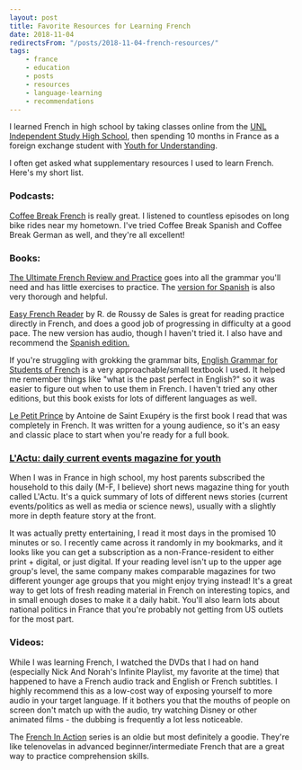 ```yaml
---
layout: post
title: Favorite Resources for Learning French
date: 2018-11-04
redirectsFrom: "/posts/2018-11-04-french-resources/"
tags:
    - france
    - education
    - posts
    - resources
    - language-learning
    - recommendations
---
```


I learned French in high school by taking classes online from the <a href="https://highschool.nebraska.edu/">UNL Independent Study High School</a>, then spending 10 months in France as a foreign exchange student with <a href="https://www.yfuusa.org/">Youth for Understanding</a>.

I often get asked what supplementary resources I used to learn French. Here's my short list.

### Podcasts:
<a href="https://radiolingua.com/category/coffee-break-french/">Coffee Break French</a> is really great. I listened to countless episodes on long bike rides near my hometown. I've tried Coffee Break Spanish and Coffee Break German as well, and they're all excellent!

### Books:
<a href="https://smile.amazon.com/Ultimate-French-Review-Practice-Premium/dp/0071849297/">The Ultimate French Review and Practice</a> goes into all the grammar you'll need and has little exercises to practice. The <a href="https://smile.amazon.com/Ultimate-Spanish-Review-Practice-3rd/dp/0071847588/">version for Spanish</a> is also very thorough and helpful.

<a href="https://smile.amazon.com/Easy-French-Reader-Roussy-Sales/dp/0071428488">Easy French Reader</a> by R. de Roussy de Sales is great for reading practice directly in French, and does a good job of progressing in difficulty at a good pace. The new version has audio, though I haven't tried it. I also have and recommend the <a href="https://smile.amazon.com/Easy-Spanish-Reader-CD-ROM-Three-Part/dp/0071603387/">Spanish edition.</a>

If you're struggling with grokking the grammar bits, <a href="https://smile.amazon.com/English-Grammar-Students-French-Learning/dp/0934034427/">English Grammar for Students of French</a> is a very approachable/small textbook I used. It helped me remember things like "what is the past perfect in English?" so it was easier to figure out when to use them in French. I haven't tried any other editions, but this book exists for lots of different languages as well.

<a href="https://smile.amazon.com/Petit-Prince-French-Language/dp/0156013983">Le Petit Prince</a> by Antoine de Saint Exupéry is the first book I read that was completely in French. It was written for a young audience, so it's an easy and classic place to start when you're ready for a full book.

### [L'Actu: daily current events magazine for youth](https://www.playbacpresse.fr/abonnements-residents-etranger-l-actu)

When I was in France in high school, my host parents subscribed the household to this daily (M-F, I believe) short news magazine thing for youth called L'Actu. It's a quick summary of lots of different news stories (current events/politics as well as media or science news), usually with a slightly more in depth feature story at the front.

It was actually pretty entertaining, I read it most days in the promised 10 minutes or so. I recently came across it randomly in my bookmarks, and it looks like you can get a subscription as a non-France-resident to either print + digital, or just digital. If your reading level isn't up to the upper age group's level, the same company makes comparable magazines for two different younger age groups that you might enjoy trying instead! It's a great way to get lots of fresh reading material in French on interesting topics, and in small enough doses to make it a daily habit. You'll also learn lots about national politics in France that you're probably not getting from US outlets for the most part.

### Videos:
While I was learning French, I watched the DVDs that I had on hand (especially Nick And Norah's Infinite Playlist, my favorite at the time) that happened to have a French audio track and English or French subtitles. I highly recommend this as a low-cost way of exposing yourself to more audio in your target language. If it bothers you that the mouths of people on screen don't match up with the audio, try watching Disney or other animated films - the dubbing is frequently a lot less noticeable.

The <a href="http://www.learner.org/resources/series83.html">French In Action</a> series is an oldie but most definitely a goodie. They're like telenovelas in advanced beginner/intermediate French that are a great way to practice comprehension skills. 
